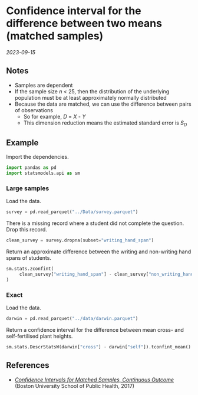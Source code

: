 
# Confidence interval for the difference between two means (matched samples)

*2023-09-15*

## Notes

- Samples are dependent
- If the sample size *n* < 25, then the distribution of the underlying population must be at least approximately normally distributed
- Because the data are matched, we can use the difference between pairs of observations
  - So for example, *D* = *X* - *Y*
  - This dimension reduction means the estimated standard error is *S*<sub>*D*</sub>

## Example

Import the dependencies.

```python
import pandas as pd
import statsmodels.api as sm
```

### Large samples

Load the data.

```python
survey = pd.read_parquet("../Data/survey.parquet")
```

There is a missing record where a student did not complete the question.
Drop this record.

```python
clean_survey = survey.dropna(subset="writing_hand_span")
```

Return an approximate difference between the writing and non-writing hand spans of students.

```python
sm.stats.zconfint(
     clean_survey["writing_hand_span"] - clean_survey["non_writing_hand_span"]
)
```

### Exact

Load the data.

```python
darwin = pd.read_parquet("../data/darwin.parquet")
```

Return a confidence interval for the difference between mean cross- and self-fertilised plant heights.

```python
sm.stats.DescrStatsW(darwin["cross"] - darwin["self"]).tconfint_mean()
```

## References

- *[Confidence Intervals for Matched Samples, Continuous Outcome](https://sphweb.bumc.bu.edu/otlt/mph-modules/bs/bs704_confidence_intervals/BS704_Confidence_Intervals6.html#headingtaglink_1)* (Boston University School of Public Health, 2017)

